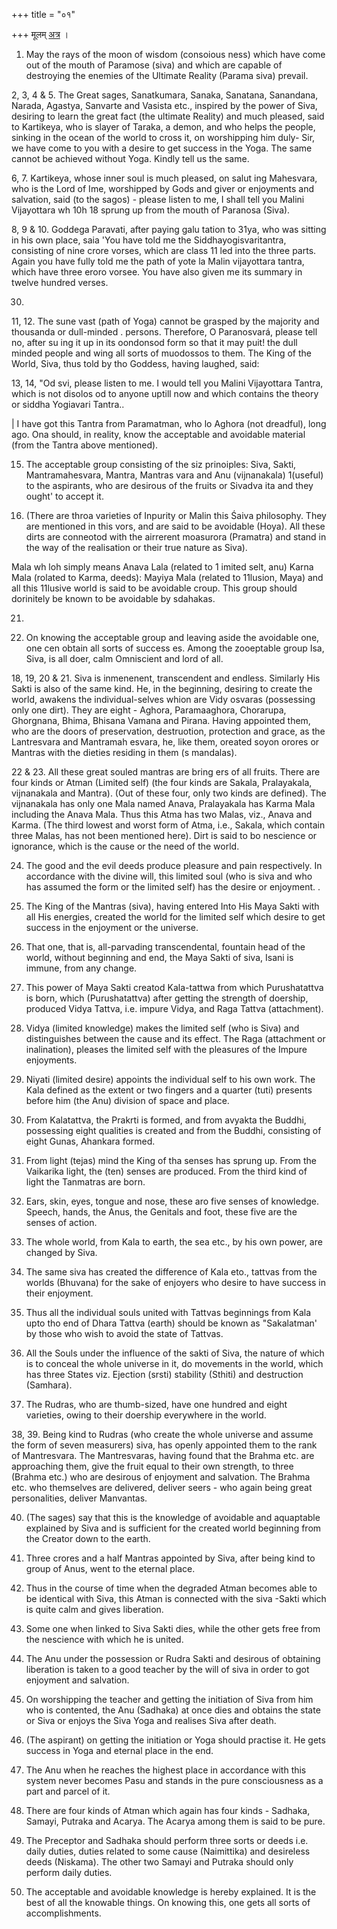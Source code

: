 +++
title = "०१"

+++
मूलम् [अत्र](https://archive.org/details/MaliniVijayottaraTantraEngTranslation1956VishnuDattShastri_201605/page/n143/mode/2up) ।

1. May the rays of the moon of wisdom (consoious ness) which have come out of the mouth of Paramose (siva) and which are capable of destroying the enemies of the Ultimate Reality (Parama siva) prevail. 

2, 3, 4 & 5. The Great sages, Sanatkumara, Sanaka, Sanatana, Sanandana, Narada, Agastya, Sanvarte and Vasista etc., inspired by the power of Siva, desiring to learn the great fact (the ultimate Reality) and much pleased, said to Kartikeya, who is slayer of Taraka, a demon, and who helps the people, sinking in the ocean of the world to cross it, on worshipping him duly- Sir, we have come to you with a desire to get success in the Yoga. The same cannot be achieved without Yoga. Kindly tell us the same.

6, 7. Kartikeya, whose inner soul is much pleased, on salut ing Mahesvara, who is the Lord of Ime, worshipped by Gods and giver or enjoyments and salvation, said (to the sagos) - please listen to me, I shall tell you Malini Vijayottara wh 10h 18 sprung up from the mouth of Paranosa (Siva). 

8, 9 & 10. Goddega Paravati, after paying galu tation to 31ya, who was sitting in his own place, saia 'You have told me the Siddhayogisvaritantra, consisting of nine crore vorses, which are class 11 led into the three parts. Again you have fully told me the path of yote la Malin vijayottara tantra, which have three eroro vorsee. You have also given me its summary in twelve hundred verses. 

30. 

11, 12. The sune vast (path of Yoga) cannot be grasped by the majority and thousanda or dull-minded . persons. Therefore, O Paranosvará, please tell no, after su ing it up in its oondonsod form so that it may puit! the dull minded people and wing all sorts of muodossos to them. The King of the World, Siva, thus told by tho Goddess, having laughed, said: 

13, 14, "Od svi, please listen to me. I would tell you Malini Vijayottara Tantra, which is not disolos od to anyone uptill now and which contains the theory or siddha Yogiavari Tantra.. 

| I have got this Tantra from Paramatman, who lo Aghora (not dreadful), long ago. Ona should, in reality, know the acceptable and avoidable material (from the Tantra above mentioned). 

15. The acceptable group consisting of the siz prinoiples: Siva, Sakti, Mantramahesvara, Mantra, Mantras vara and Anu (vijnanakala) 1(useful) to the aspirants, who are desirous of the fruits or Sivadva ita and they ought' to accept it. 

16. (There are throa varieties of Inpurity or Malin this Śaiva philosophy. They are mentioned in this vors, and are said to be avoidable (Hoya). All these dirts are conneotod with the airrerent moasurora (Pramatra) and stand in the way of the realisation or their true nature as Siva). 

Mala wh loh simply means Anava Lala (related to 1 imited selt, anu) Karna Mala (rolated to Karma, deeds): Mayiya Mala (related to 11lusion, Maya) and all this 11lusive world is said to be avoidable croup. This group should dorinitely be known to be avoidable by sdahakas. 

21. 

17. On knowing the acceptable group and leaving aside the avoidable one, one cen obtain all sorts of success es. Among the zooeptable group Isa, Siva, is all doer, calm Omniscient and lord of all. 

18, 19, 20 & 21. Siva is inmenenent, transcendent and endless. Similarly His Sakti is also of the same kind. He, in the beginning, desiring to create the world, awakens the individual-selves whion are Vidy osvaras (possessing only one dirt). They are eight - Aghora, Paramaaghora, Chorarupa, Ghorgnana, Bhima, Bhisana Vamana and Pirana. Having appointed them, who are the doors of preservation, destruotion, protection and grace, as the Lantresvara and Mantramah esvara, he, like them, oreated soyon orores or Mantras with the dieties residing in them (s mandalas). 

22 & 23. All these great souled mantras are bring ers of all fruits. There are four kinds or Atman (Limited self) (the four kinds are Sakala, Pralayakala, vijnanakala and Mantra). (Out of these four, only two kinds are defined). The vijnanakala has only one Mala named Anava, Pralayakala has Karma Mala including the Anava Mala. Thus this Atma has two Malas, viz., Anava and Karma. (The third lowest and worst form of Atma, i.e., Sakala, which contain three Malas, has not been mentioned here). Dirt is said to bo nescience or ignorance, which is the cause or the need of the world. 

24. The good and the evil deeds produce pleasure and pain respectively. In accordance with the divine will, this limited soul (who is siva and who has assumed the form or the limited self) has the desire or enjoyment. . 

25. The King of the Mantras (siva), having entered Into His Maya Sakti with all His energies, created the world for the limited self which desire to get success in the enjoyment or the universe. 

26. That one, that is, all-parvading transcendental, fountain head of the world, without beginning and end, the Maya Sakti of siva, Isani is immune, from any change. 

27. This power of Maya Sakti creatod Kala-tattwa from which Purushatattva is born, which (Purushatattva) after getting the strength of doership, produced Vidya Tattva, i.e. impure Vidya, and Raga Tattva (attachment). 

28. Vidya (limited knowledge) makes the limited self (who is Siva) and distinguishes between the cause and its effect. The Raga (attachment or inalination), pleases the limited self with the pleasures of the Impure enjoyments. 

29. Niyati (limited desire) appoints the individual self to his own work. The Kala defined as the extent or two fingers and a quarter (tuti) presents before him (the Anu) division of space and place.

30. From Kalatattva, the Prakrti is formed, and from avyakta the Buddhi, possessing eight qualities is created  and from the Buddhi, consisting of eight Gunas, Ahankara formed. 

31. From light (tejas) mind the King of tha senses has sprung up. From the Vaikarika light, the (ten) senses are produced. From the third kind of light the Tanmatras are born. 

32. Ears, skin, eyes, tongue and nose, these aro five senses of knowledge. Speech, hands, the Anus, the Genitals and foot, these five are the senses of action. 
33. The whole world, from Kala to earth, the sea etc., by his own power, are changed by Siva. 

34. The same siva has created the difference of Kala eto., tattvas from the worlds (Bhuvana) for the sake of enjoyers who desire to have success in their enjoyment. 

35. Thus all the individual souls united with Tattvas beginnings from Kala upto tho end of Dhara Tattva (earth) should be known as "Sakalatman' by those who wish to avoid the state of Tattvas. 

36. All the Souls under the influence of the sakti of Siva, the nature of which is to conceal the whole universe in it, do movements in the world, which has three States viz. Ejection (srsti) stability (Sthiti) and destruction (Samhara). 

37. The Rudras, who are thumb-sized, have one hundred and eight varieties, owing to their doership everywhere in the world. 

38, 39. Being kind to Rudras (who create the whole universe and assume the form of seven measurers) siva, has openly appointed them to the rank of Mantresvara. The Mantresvaras, having found that the Brahma etc. are approaching them, give the fruit equal to their own strength, to three (Brahma etc.) who are desirous of enjoyment and salvation. The Brahma etc. who themselves are delivered, deliver seers - who again being great personalities, deliver Manvantas. 

40. (The sages) say that this is the knowledge of avoidable and aquaptable explained by Siva and is sufficient for the created world beginning from the Creator down to the earth. 

41. Three crores and a half Mantras appointed by Siva, after being kind to group of Anus, went to the eternal place. 

42. Thus in the course of time when the degraded Atman becomes able to be identical with Siva, this Atman is connected with the siva -Sakti which is quite calm and gives liberation. 

43. Some one when linked to Siva Sakti dies, while the other gets free from the nescience with which he is united. 

44. The Anu under the possession or Rudra Sakti and desirous of obtaining liberation is taken to a good teacher by the will of siva in order to got enjoyment and salvation. 

45. On worshipping the teacher and getting the initiation of Siva from him who is contented, the Anu (Sadhaka) at once dies and obtains the state or Siva or enjoys the Siva Yoga and realises Siva after death. 

46. (The aspirant) on getting the initiation or Yoga should practise it. He gets success in Yoga and eternal place in the end. 

47. The Anu when he reaches the highest place in accordance with this system never becomes Pasu and stands in the pure consciousness as a part and parcel of it. 

48. There are four kinds of Atman which again has four kinds - Sadhaka, Samayi, Putraka and Acarya. The Acarya among them is said to be pure. 

49. The Preceptor and Sadhaka should perform three sorts or deeds i.e. daily duties, duties related to some cause (Naimittika) and desireless deeds (Niskama). The other two Samayi and Putraka should only perform daily duties. 

50. The acceptable and avoidable knowledge is hereby explained. It is the best of all the knowable things. On knowing this, one gets all sorts of accomplishments. 
